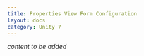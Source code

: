 ```yaml
---
title: Properties View Form Configuration
layout: docs
category: Unity 7
---
```

*content to be added*




